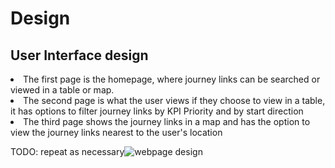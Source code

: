 # Design

## User Interface design
<li>The first page is the homepage, where journey links can be searched or viewed in a table or map.</li><li>The second page is what the user views if they choose to view in a table, it has options to filter journey links by KPI Priority and by start direction</li><li>The third page shows the journey links in a map and has the option to view the journey links nearest to the user's location</li>


TODO: repeat as necessary![webpage design](https://github.com/ZainabMB/ZainabMB.github.io/assets/148769002/40b78413-b092-4652-a7cc-4826fa8c8a2a)
